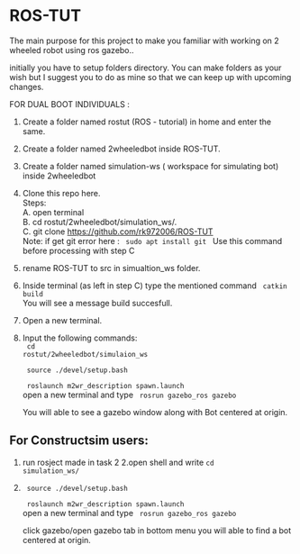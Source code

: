 # ROS-TUT
The main purpose for this project to make you familiar with working on 2 wheeled robot 
using ros gazebo..

 initially you have to setup folders directory.
You can make folders as your wish but I suggest you to do as 
mine so that we can keep up with upcoming changes.

FOR DUAL BOOT INDIVIDUALS :
1. Create a folder named rostut (ROS - tutorial) in home and enter the same.
2. Create a folder named 2wheeledbot inside ROS-TUT.
3. Create a folder named simulation-ws ( workspace for simulating  bot) inside 2wheeledbot
4. Clone this repo here. <br>
   Steps:<br>
   A. open terminal <br>
   B. cd rostut/2wheeledbot/simulation_ws/. <br>
   C. git clone https://github.com/rk972006/ROS-TUT <br>
       Note: if get git error here : <code> 
sudo apt install git   </code> 
Use this command before processing with step C <br> 
5. rename ROS-TUT to src in simualtion_ws folder. <br>
6. Inside terminal (as left in step C) type the mentioned  command <code> catkin build </code> <br>
You will see a message build succesfull. <br>
  1.  Open a new terminal.
  2.  Input the following commands: <br>
<code> cd rostut/2wheeledbot/simulaion_ws</code><br>
   
       <code> source ./devel/setup.bash  </code><br>

       <code> roslaunch m2wr_description spawn.launch</code><br>
       open a new terminal and type <code> rosrun gazebo_ros gazebo </code>
       
       You will able to see a gazebo window along with Bot centered at origin.
       
       
## For Constructsim users: 
1. run rosject made in task 2
2.open shell and write <code>cd simulation_ws/</code>
3.  <code> source ./devel/setup.bash  </code><br>

       <code> roslaunch m2wr_description spawn.launch</code><br>
       open a new terminal and type <code> rosrun gazebo_ros gazebo </code>
       
       click gazebo/open gazebo  tab in bottom menu 
       you will able to find a bot centered at origin. 
       
       
